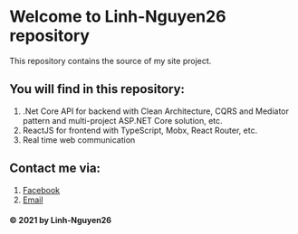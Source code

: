 ﻿# Welcome to Linh-Nguyen26 repository
This repository contains the source of my site project.

## You will find in this repository: 
1. .Net Core API for backend with Clean Architecture, CQRS and Mediator pattern and multi-project ASP.NET Core solution, etc.
2. ReactJS for frontend with TypeScript, Mobx, React Router, etc.
3. Real time web communication

## Contact me via:
1. [Facebook](https://www.facebook.com/nl.liamnguyen)
2. [Email](nhatlinh.nguyenlam26@gmail.com)

#### © 2021 by Linh-Nguyen26